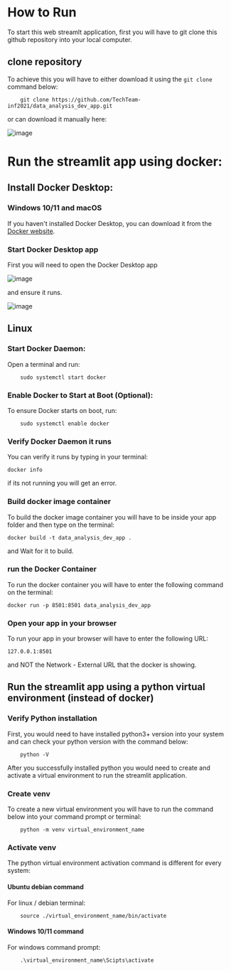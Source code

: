 # How to Run
To start this web streamlt application, first you will have to git clone this github repository into your local computer.

## clone repository
To achieve this you will have to either download it using the `git clone` command below:
```
    git clone https://github.com/TechTeam-inf2021/data_analysis_dev_app.git
```
or can download it manually here:

![image](https://github.com/TechTeam-inf2021/data_analysis_dev_app/assets/166173503/5f746267-8e2d-4b94-9b9c-b142dc71029e)


# Run the streamlit app using docker:
## Install Docker Desktop:
### Windows 10/11 and macOS
If you haven't installed Docker Desktop, you can download it from the [Docker website](https://docs.docker.com/desktop/install/windows-install/).

### Start Docker Desktop app
First you will need to open the Docker Desktop app 

![image](https://github.com/inf2021013/data_analysis_dev_app/assets/166173503/58b906f0-57ae-4089-aea8-e46da4316a52)

and ensure it runs. 

![image](https://github.com/inf2021013/data_analysis_dev_app/assets/166173503/a2dc4740-1700-45e6-9f6b-3f70435d9c81)

## Linux
### Start Docker Daemon:
Open a terminal and run:
```
    sudo systemctl start docker
```
### Enable Docker to Start at Boot (Optional):

To ensure Docker starts on boot, run:
```
    sudo systemctl enable docker
```
### Verify Docker Daemon it runs
You can verify it runs by typing in your terminal:
```
docker info
```
if its not running you will get an error.

### Build docker image container
To build the docker image container you will have to be inside your app folder and then type on the terminal:
```
docker build -t data_analysis_dev_app .
```
and Wait for it to build.

### run the Docker Container
To run the docker container you will have to enter the following command on the terminal:
```
docker run -p 8501:8501 data_analysis_dev_app
```

### Open your app in your browser
To run your app in your browser will have to enter the following URL:
```
127.0.0.1:8501
```
and NOT the Network - External URL that the docker is showing.


## Run the streamlit app using a python virtual environment (instead of docker)

### Verify Python installation
First, you would need to have installed python3+ version into your system and can check your python version with the command below:
```
    python -V
```
After you successfully installed python you would need to create and activate a virtual environment to run the streamlit application.

### Create venv
To create a new virtual environment you will have to run the command below into your command prompt or terminal:
```
    python -m venv virtual_environment_name
```
### Activate venv
The python virtual environment activation command is different for every system: 
#### Ubuntu debian command
For linux / debian terminal:
```
    source ./virtual_environment_name/bin/activate
```
#### Windows 10/11 command
For windows command prompt:
```
    .\virtual_environment_name\Scipts\activate
```
